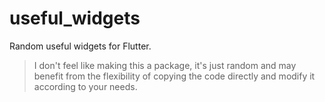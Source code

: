 # useful_widgets

Random useful widgets for Flutter.

> I don't feel like making this a package, it's just random and may benefit from the flexibility of copying the code directly and modify it according to your needs.
